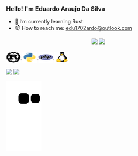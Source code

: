 ### Hello! I'm Eduardo Araujo Da Silva

- 🌱 I’m currently learning Rust
- 📫 How to reach me: edu1702ardo@outlook.com


<div align="center">
  <a href="https://github.com/araujo0608">
  <img height="180em" src="https://github-readme-stats.vercel.app/api?username=araujo0608&show_icons=true&theme=merko&include_all_commits=true&count_private=true"/>
  <img height="180em" src="https://github-readme-stats.vercel.app/api/top-langs/?username=araujo0608&layout=compact&langs_count=7&theme=merko"/>
</div>

<div style="display: inline_block"><br>
  <img align="center" alt="Rust" height="30" width="40" src="https://github.com/devicons/devicon/blob/master/icons/rust/rust-original.svg">
  <img align="center" alt="Python" height="30" width="40" src="https://raw.githubusercontent.com/devicons/devicon/master/icons/python/python-original.svg">
  <img align="center" alt="PHP" height="30" width="40" src="https://github.com/devicons/devicon/blob/master/icons/php/php-original.svg">
  <img align="center" alt="Linux" height="30" width="40" src="https://github.com/devicons/devicon/blob/master/icons/linux/linux-original.svg">
</div>
<br>  
<div> 
  <a href="https://www.linkedin.com/in/araujo0608/" target="_blank"><img src="https://img.shields.io/badge/-LinkedIn-%230077B5?style=for-the-badge&logo=linkedin&logoColor=white" target="_blank"></a>
  <a href="https://bitcoin.org/en/" target="_blank"><img src="https://img.shields.io/badge/Bitcoin-000000?style=for-the-badge&logo=bitcoin&logoColor=white" target="_blank"></a>
  
 ![Snake animation](https://github.com/araujo0608/araujo0608/blob/output/github-contribution-grid-snake.svg)
 
</div>
